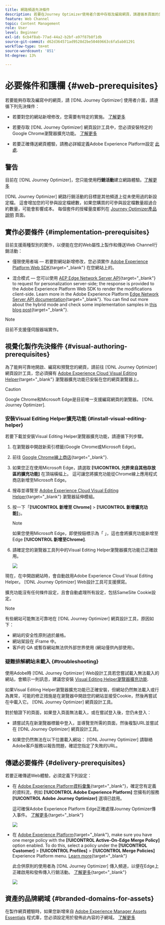 ```yaml
---
title: 網路頻道先決條件
description: 若要在Journey Optimizer使用者介面中存取及編寫網頁，請遵循本頁面的先決條件
feature: Web Channel
topic: Content Management
role: User
level: Beginner
exl-id: 6cb4f8ab-77ad-44a2-b2bf-a97f87b8f1db
source-git-commit: d62d364571ad9528d2be50469663c6fa5ab01291
workflow-type: tm+mt
source-wordcount: '851'
ht-degree: 13%

---
```


# 必要條件和護欄 {#web-prerequisites}

若要能夠存取及編寫中的網頁，請 [!DNL Journey Optimizer] 使用者介面，請遵循下列先決條件：

* 若要對您的網站新增修改，您需要有特定的實施。 [了解更多](#implementation-prerequisites)

* 若要存取 [!DNL Journey Optimizer] 網頁設計工具中，您必須安裝特定的Google Chrome瀏覽器擴充功能。 [了解更多](#visual-authoring-prerequesites)

* 若要正確傳送網頁體驗，請務必詳細定義Adobe Experience Platform設定 [此處](#delivery-prerequisites).

## 警告

目前在 [!DNL Journey Optimizer]，您只能使用&#x200B;**行銷活動**&#x200B;建立網路體驗。[了解更多](../campaigns/create-campaign.md#configure)


[!DNL Journey Optimizer] 網路行銷活動的目標是其他頻道上從未使用過的新設定檔。 這會增加您的可參與設定檔總數，如果您購買的可參與設定檔數量超過合約數量，可能會影響成本。 每個套件的授權量度都列在 [Journey Optimizer產品說明](https://helpx.adobe.com/tw/legal/product-descriptions/adobe-journey-optimizer.html) 頁面。

## 實作必要條件 {#implementation-prerequisites}

目前支援兩種型別的實作，以便能在您的Web屬性上製作和傳送Web Channel行銷活動：

* 僅限使用者端 — 若要對網站新增修改，您必須實作 [Adobe Experience Platform Web SDK](https://experienceleague.adobe.com/docs/platform-learn/implement-web-sdk/overview.html?lang=zh-Hant){target="_blank"} 在您網站上的。

* 混合模式 — 您可以使用 [AEP Edge Network Server API](https://experienceleague.adobe.com/docs/experience-platform/edge-network-server-api/data-collection/interactive-data-collection.html){target="_blank"} to request for personalization server-side; the response is provided to the Adobe Experience Platform Web SDK to render the modifications client-side. Learn more in the Adobe Experience Platform [Edge Network Server API documentation](https://experienceleague.adobe.com/docs/experience-platform/edge-network-server-api/overview.html?lang=zh-Hant){target="_blank"}. You can find out more about the hybrid mode and check some implementation samples in [this blog post](https://blog.developer.adobe.com/hybrid-personalization-in-the-adobe-experience-platform-web-sdk-6a1bb674bf41){target="_blank"}.

>[!NOTE]
>
>目前不支援僅伺服器端實作。

<!--If the Adobe Experience Platform Web SDK is not yet implemented on the website, a message displays in the web designer suggesting that you install the Visual Editing Helper browser extension and implement the [Web SDK](https://experienceleague.adobe.com/docs/platform-learn/implement-web-sdk/overview.html){target="_blank"}.-->

## 視覺化製作先決條件 {#visual-authoring-prerequisites}

<!--In order to rapidly author and preview your web experiences, the Adobe Experience Cloud Visual Editing Helper browser extension for Google Chrome lets you load websites reliably within the Adobe [!DNL Journey Optimizer] web designer.-->

為了能夠可靠地開啟、編寫和預覽您的網頁，請前往 [!DNL Journey Optimizer] 網頁設計工具，您必須擁有 [Adobe Experience Cloud Visual Editing Helper](https://chrome.google.com/webstore/detail/adobe-experience-cloud-vi/kgmjjkfjacffaebgpkpcllakjifppnca){target="_blank"} 瀏覽器擴充功能已安裝在您的網頁瀏覽器上。

>[!CAUTION]
>
>Google Chrome和Microsoft Edge是目前唯一支援編寫網頁的瀏覽器。 [!DNL Journey Optimizer].

### 安裝Visual Editing Helper擴充功能 {#install-visual-editing-helper}

若要下載並安裝Visual Editing Helper瀏覽器擴充功能，請遵循下列步驟。

1. 在瀏覽器中開啟新索引標籤(Google Chrome或Microsoft Edge)。

1. 前往 [Google Chrome線上商店](https://chrome.google.com/webstore/category/extensions){target="_blank"}.

1. 如果您正在使用Microsoft Edge，請選取 **[!UICONTROL 允許來自其他存放區的擴充功能]** 在頂端橫幅上。 這可讓您將擴充功能從Chrome線上應用程式商店新增至Microsoft Edge。

1. 搜尋並導覽至 [Adobe Experience Cloud Visual Editing Helper](https://chrome.google.com/webstore/detail/adobe-experience-cloud-vi/kgmjjkfjacffaebgpkpcllakjifppnca){target="_blank"} 瀏覽器延伸模組。

1. 按一下「**[!UICONTROL 新增至 Chrome]** > **[!UICONTROL 新增擴充功能]**」。

   >[!NOTE]
   >
   >如果您使用Microsoft Edge，即使按鈕標示為「 」，這也會將擴充功能新增至Edge **[!UICONTROL 新增至Chrome]**.

1. 請確定您的瀏覽器工具列中的Visual Editing Helper瀏覽器擴充功能已正確啟用。

   ![](assets/web-visual-editing-extension-edge.png)

<!--1. Launch [!DNL Journey Optimizer] in a new tab of your browser with the extension installed.

1. Create a web channel campaign in [!DNL Journey Optimizer]. [Learn how](author-web.md#create-web-campaign)

1. Open the [!DNL Journey Optimizer] web designer to start authoring your web experience. [Learn more](author-web.md)-->

現在，在中開啟網站時，會自動啟用Adobe Experience Cloud Visual Editing Helper。 [!DNL Journey Optimizer] Web設計工具可支援撰寫。

擴充功能沒有任何條件設定，且會自動處理所有設定，包括SameSite Cookie設定。

>[!NOTE]
>
>有些網站可能無法可靠地在 [!DNL Journey Optimizer] 網頁設計工具，原因如下：
>
> * 網站的安全性原則過於嚴格。
> * 網站架設在 iFrame 中。
> * 客戶的 QA 或暫存網站無法供外部世界使用 (網站僅供內部使用)。


### 疑難排解網站未載入 {#troubleshooting}

使用Adobe時 [!DNL Journey Optimizer] Web設計工具若您嘗試載入無法載入的網站，會顯示一則訊息，建議您安裝 [Visual Editing Helper瀏覽器擴充功能](#install-visual-editing-helper).

如果Visual Editing Helper瀏覽器擴充功能已正確安裝，但網站仍然無法載入或行為異常，可能的修正措施是在瀏覽器中開啟您的網站並接受Cookie，然後再嘗試在中載入它。 [!DNL Journey Optimizer] 網頁設計工具。

對於驗證下的頁面，如果登入頁面無法載入，或在嘗試登入後，您仍未登入：

* 請嘗試先在新瀏覽器標籤中登入，並導覽至所需的頁面，然後複製URL並嘗試在 [!DNL Journey Optimizer] 網頁設計工具。

* 如果您仍然無法在以下位置載入網站： [!DNL Journey Optimizer] 請聯絡Adobe客戶服務以報告問題，確認您指定了失敗的URL。

## 傳遞必要條件 {#delivery-prerequisites}

若要正確傳遞Web體驗，必須定義下列設定：

* 在 [Adobe Experience Platform資料彙集](https://experienceleague.adobe.com/docs/experience-platform/edge/datastreams/overview.html){target="_blank"}，確定您有定義的資料流，例如 **[!UICONTROL Adobe Experience Platform]** 您擁有的服務 **[!UICONTROL Adobe Journey Optimizer]** 選項已啟用。

   這可確保Adobe Experience Platform Edge正確處理Journey Optimizer傳入事件。 [了解更多](https://experienceleague.adobe.com/docs/experience-platform/edge/datastreams/configure.html?lang=zh-Hant){target="_blank"}

   ![](assets/web-aep-datastream-ajo.png)

* 在 [Adobe Experience Platform](https://experienceleague.adobe.com/docs/experience-platform/profile/home.html?lang=zh-Hant){target="_blank"}, make sure you have one merge policy with the **[!UICONTROL Active-On-Edge Merge Policy]** option enabled. To do this, select a policy under the **[!UICONTROL Customer]** > **[!UICONTROL Profiles]** > **[!UICONTROL Merge Policies]** Experience Platform menu. [Learn more](https://experienceleague.adobe.com/docs/experience-platform/profile/merge-policies/ui-guide.html#configure){target="_blank"}

   此合併原則的使用者為 [!DNL Journey Optimizer] 傳入頻道，以便在Edge上正確啟用和發佈傳入行銷活動。 [了解更多](https://experienceleague.adobe.com/docs/experience-platform/profile/merge-policies/ui-guide.html?lang=zh-Hant){target="_blank"}

   ![](assets/web-aep-merge-policy.png)

## 資產的品牌網域 {#branded-domains-for-assets}

在製作網頁體驗時，如果您新增來自 [Adobe Experience Manager Assets Essentials](../email/assets-essentials.md) 程式庫，您必須設定用於發佈此內容的子網域。 [了解更多](web-delegated-subdomains.md)
